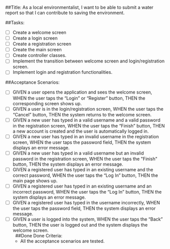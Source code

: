 ##Title: As a local environmentalist, I want to be able to submit a water report so that I can contribute to saving the environment.  

##Tasks:
- [ ] Create a welcome screen
- [ ] Create a login screen
- [ ] Create a registration screen
- [ ] Create the main screen
- [ ] Create controller classes.
- [ ] Implement the transition between welcome screen and login/registration screen.
- [ ] Implement login and registration functionalities.  

##Acceptance Scenarios:

- [ ] GIVEN a user opens the application and sees the welcome screen, WHEN the user taps the “Login” or “Register” button, THEN the corresponding screen shows up.
- [ ] GIVEN a user is in the login/registration screen, WHEN the user taps the “Cancel” button, THEN the system returns to the welcome screen.
- [ ] GIVEN a new user has typed in a valid username and a valid password in the registration screen, WHEN the user taps the “Finish” button, THEN a new account is created and the user is automatically logged in.
- [ ] GIVEN a new user has typed in an invalid username in the registration screen, WHEN the user taps the password field, THEN the system displays an error message.
- [ ] GIVEN a new user has typed in a valid username but an invalid password in the registration screen, WHEN the user taps the "Finish" button, THEN the system displays an error message.
- [ ] GIVEN a registered user has typed in an existing username and the correct password, WHEN the user taps the “Log In” button, THEN the main page shows up.
- [ ] GIVEN a registered user has typed in an existing username and an incorrect password, WHEN the user taps the “Log In” button, THEN the system displays an error message.
- [ ] GIVEN a registered user has typed in the username incorrectly, WHEN the user taps the password field, THEN the system displays an error message.
- [ ] GIVEN a user is logged into the system, WHEN the user taps the “Back” button, THEN the user is logged out and the system displays the welcome screen.  
 
##Done Done Criteria:
    * All the acceptance scenarios are tested.
